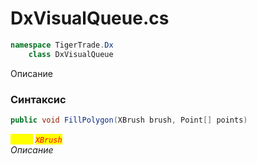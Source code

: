 
# DxVisualQueue.cs
```csharp
namespace TigerTrade.Dx  
    class DxVisualQueue
```

Описание

### Синтаксис
```csharp
public void FillPolygon(XBrush brush, Point[] points)
```

<mark style="color:yellow;">`brush`</mark> <mark style="color:red;">*`XBrush`*</mark>  
 *Описание*  
  

                    
                    